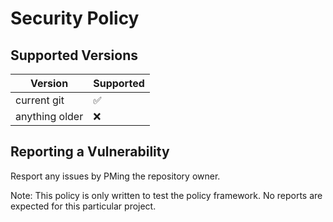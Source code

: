 # Security Policy

## Supported Versions

| Version | Supported          |
| ------- | ------------------ |
| current git   | :white_check_mark: |
| anything older   | :x:                |

## Reporting a Vulnerability

Resport any issues by PMing the repository owner.

Note: This policy is only written to test the policy framework. No 
reports are expected for this particular project.
